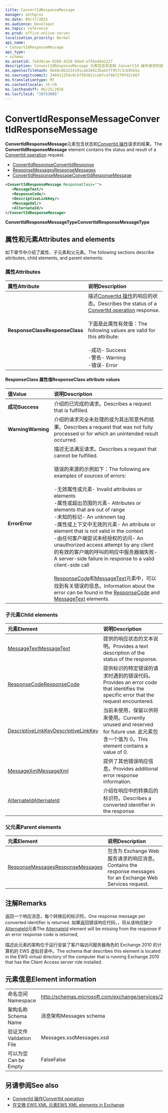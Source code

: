 ```yaml
---
title: ConvertIdResponseMessage
manager: sethgros
ms.date: 09/17/2015
ms.audience: Developer
ms.topic: reference
ms.prod: office-online-server
localization_priority: Normal
api_name:
- ConvertIdResponseMessage
api_type:
- schema
ms.assetid: 7a439cae-0268-4328-9ded-af56ad642227
description: ConvertIdResponseMessage 元素包含状态和 ConvertId 操作请求的结果。
ms.openlocfilehash: 6668c0b3254191ca628413bae5ff957c3cb95b5e
ms.sourcegitcommit: 34041125dc8c5f993b21cebfc4f8b72f0fd2cb6f
ms.translationtype: MT
ms.contentlocale: zh-CN
ms.lasthandoff: 06/25/2018
ms.locfileid: "19753605"
---
```

# <a name="convertidresponsemessage"></a><span data-ttu-id="79aea-103">ConvertIdResponseMessage</span><span class="sxs-lookup"><span data-stu-id="79aea-103">ConvertIdResponseMessage</span></span>

<span data-ttu-id="79aea-104">**ConvertIdResponseMessage**元素包含状态和[ConvertId 操作](convertid-operation.md)请求的结果。</span><span class="sxs-lookup"><span data-stu-id="79aea-104">The **ConvertIdResponseMessage** element contains the status and result of a [ConvertId operation](convertid-operation.md) request.</span></span> 
  
- [<span data-ttu-id="79aea-105">ConvertIdResponse</span><span class="sxs-lookup"><span data-stu-id="79aea-105">ConvertIdResponse</span></span>](convertidresponse.md) 
- [<span data-ttu-id="79aea-106">ResponseMessages</span><span class="sxs-lookup"><span data-stu-id="79aea-106">ResponseMessages</span></span>](responsemessages.md)
- [<span data-ttu-id="79aea-107">ConvertIdResponseMessage</span><span class="sxs-lookup"><span data-stu-id="79aea-107">ConvertIdResponseMessage</span></span>](convertidresponsemessage.md)
  
```xml
<ConvertIdResponseMessage ResponseClass="">
   <MessageText/>
   <ResponseCode/>
   <DescriptiveLinkKey/>
   <MessageXml/>
   <AlternateId/>
</ConvertIdResponseMessage>
```

 <span data-ttu-id="79aea-108">**ConvertIdResponseMessageType**</span><span class="sxs-lookup"><span data-stu-id="79aea-108">**ConvertIdResponseMessageType**</span></span>
## <a name="attributes-and-elements"></a><span data-ttu-id="79aea-109">属性和元素</span><span class="sxs-lookup"><span data-stu-id="79aea-109">Attributes and elements</span></span>

<span data-ttu-id="79aea-110">如下章节中介绍了属性、子元素和父元素。</span><span class="sxs-lookup"><span data-stu-id="79aea-110">The following sections describe attributes, child elements, and parent elements.</span></span>
  
### <a name="attributes"></a><span data-ttu-id="79aea-111">属性</span><span class="sxs-lookup"><span data-stu-id="79aea-111">Attributes</span></span>

|<span data-ttu-id="79aea-112">**属性**</span><span class="sxs-lookup"><span data-stu-id="79aea-112">**Attribute**</span></span>|<span data-ttu-id="79aea-113">**说明**</span><span class="sxs-lookup"><span data-stu-id="79aea-113">**Description**</span></span>|
|:-----|:-----|
|<span data-ttu-id="79aea-114">**ResponseClass**</span><span class="sxs-lookup"><span data-stu-id="79aea-114">**ResponseClass**</span></span> <br/> | <span data-ttu-id="79aea-115">描述[ConvertId 操作](convertid-operation.md)的响应的状态。</span><span class="sxs-lookup"><span data-stu-id="79aea-115">Describes the status of a [ConvertId operation](convertid-operation.md) response.</span></span><br/><br/><span data-ttu-id="79aea-116">下面是此属性有效值：</span><span class="sxs-lookup"><span data-stu-id="79aea-116">The following values are valid for this attribute:</span></span><br/><br/><span data-ttu-id="79aea-117">-成功</span><span class="sxs-lookup"><span data-stu-id="79aea-117">- Success</span></span>  <br/><span data-ttu-id="79aea-118">-警告</span><span class="sxs-lookup"><span data-stu-id="79aea-118">-  Warning</span></span>  <br/><span data-ttu-id="79aea-119">-错误</span><span class="sxs-lookup"><span data-stu-id="79aea-119">-  Error</span></span>  <br/> |
   
#### <a name="responseclass-attribute-values"></a><span data-ttu-id="79aea-120">ResponseClass 属性值</span><span class="sxs-lookup"><span data-stu-id="79aea-120">ResponseClass attribute values</span></span>

|<span data-ttu-id="79aea-121">**值**</span><span class="sxs-lookup"><span data-stu-id="79aea-121">**Value**</span></span>|<span data-ttu-id="79aea-122">**说明**</span><span class="sxs-lookup"><span data-stu-id="79aea-122">**Description**</span></span>|
|:-----|:-----|
|<span data-ttu-id="79aea-123">**成功**</span><span class="sxs-lookup"><span data-stu-id="79aea-123">**Success**</span></span> <br/> |<span data-ttu-id="79aea-124">介绍的已完成的请求。</span><span class="sxs-lookup"><span data-stu-id="79aea-124">Describes a request that is fulfilled.</span></span>  <br/> |
|<span data-ttu-id="79aea-125">**Warning**</span><span class="sxs-lookup"><span data-stu-id="79aea-125">**Warning**</span></span> <br/> | <span data-ttu-id="79aea-126">介绍的请求完全未处理的或为其出现意外的结果。</span><span class="sxs-lookup"><span data-stu-id="79aea-126">Describes a request that was not fully processed or for which an unintended result occurred.</span></span>  <br/> |
|<span data-ttu-id="79aea-127">**Error**</span><span class="sxs-lookup"><span data-stu-id="79aea-127">**Error**</span></span> <br/> | <span data-ttu-id="79aea-128">描述无法满足请求。</span><span class="sxs-lookup"><span data-stu-id="79aea-128">Describes a request that cannot be fulfilled.</span></span><br/><br/><span data-ttu-id="79aea-129">错误的来源的示例如下：</span><span class="sxs-lookup"><span data-stu-id="79aea-129">The following are examples of sources of errors:</span></span>  <br/><br/><span data-ttu-id="79aea-130">-无效属性或元素</span><span class="sxs-lookup"><span data-stu-id="79aea-130">- Invalid attributes or elements</span></span>  <br/><span data-ttu-id="79aea-131">-属性或超出范围的元素</span><span class="sxs-lookup"><span data-stu-id="79aea-131">-  Attributes or elements that are out of range</span></span>  <br/><span data-ttu-id="79aea-132">-未知的标记</span><span class="sxs-lookup"><span data-stu-id="79aea-132">-  An unknown tag</span></span>  <br/><span data-ttu-id="79aea-133">-属性或上下文中无效的元素</span><span class="sxs-lookup"><span data-stu-id="79aea-133">-  An attribute or element that is not valid in the context</span></span>  <br/><span data-ttu-id="79aea-134">-由任何客户端尝试未经授权的访问</span><span class="sxs-lookup"><span data-stu-id="79aea-134">- An unauthorized access attempt by any client</span></span>  <br/><span data-ttu-id="79aea-135">的有效的客户端的呼叫的响应中服务器端失败</span><span class="sxs-lookup"><span data-stu-id="79aea-135">-  A server-side failure in response to a valid client-side call</span></span><br/><br/><span data-ttu-id="79aea-136">[ResponseCode](responsecode.md)和[MessageText](messagetext.md)元素中，可以找到有关错误的信息。</span><span class="sxs-lookup"><span data-stu-id="79aea-136">Information about the error can be found in the [ResponseCode](responsecode.md) and [MessageText](messagetext.md) elements.</span></span>  <br/> |
   
### <a name="child-elements"></a><span data-ttu-id="79aea-137">子元素</span><span class="sxs-lookup"><span data-stu-id="79aea-137">Child elements</span></span>

|<span data-ttu-id="79aea-138">**元素**</span><span class="sxs-lookup"><span data-stu-id="79aea-138">**Element**</span></span>|<span data-ttu-id="79aea-139">**说明**</span><span class="sxs-lookup"><span data-stu-id="79aea-139">**Description**</span></span>|
|:-----|:-----|
|[<span data-ttu-id="79aea-140">MessageText</span><span class="sxs-lookup"><span data-stu-id="79aea-140">MessageText</span></span>](messagetext.md) <br/> |<span data-ttu-id="79aea-141">提供的响应状态的文本说明。</span><span class="sxs-lookup"><span data-stu-id="79aea-141">Provides a text description of the status of the response.</span></span>  <br/> |
|[<span data-ttu-id="79aea-142">ResponseCode</span><span class="sxs-lookup"><span data-stu-id="79aea-142">ResponseCode</span></span>](responsecode.md) <br/> |<span data-ttu-id="79aea-143">提供标识的特定错误的请求时遇到的错误代码。</span><span class="sxs-lookup"><span data-stu-id="79aea-143">Provides an error code that identifies the specific error that the request encountered.</span></span>  <br/> |
|[<span data-ttu-id="79aea-144">DescriptiveLinkKey</span><span class="sxs-lookup"><span data-stu-id="79aea-144">DescriptiveLinkKey</span></span>](descriptivelinkkey.md) <br/> |<span data-ttu-id="79aea-145">当前未使用，保留以供将来使用。</span><span class="sxs-lookup"><span data-stu-id="79aea-145">Currently unused and reserved for future use.</span></span> <span data-ttu-id="79aea-146">此元素包含一个值为 0。</span><span class="sxs-lookup"><span data-stu-id="79aea-146">This element contains a value of 0.</span></span>  <br/> |
|[<span data-ttu-id="79aea-147">MessageXml</span><span class="sxs-lookup"><span data-stu-id="79aea-147">MessageXml</span></span>](messagexml.md) <br/> |<span data-ttu-id="79aea-148">提供了其他错误响应信息。</span><span class="sxs-lookup"><span data-stu-id="79aea-148">Provides additional error response information.</span></span>  <br/> |
|[<span data-ttu-id="79aea-149">AlternateId</span><span class="sxs-lookup"><span data-stu-id="79aea-149">AlternateId</span></span>](alternateid.md) <br/> |<span data-ttu-id="79aea-150">介绍在响应中的转换后的标识符。</span><span class="sxs-lookup"><span data-stu-id="79aea-150">Describes a converted identifier in the response.</span></span>  <br/> |
   
### <a name="parent-elements"></a><span data-ttu-id="79aea-151">父元素</span><span class="sxs-lookup"><span data-stu-id="79aea-151">Parent elements</span></span>

|<span data-ttu-id="79aea-152">**元素**</span><span class="sxs-lookup"><span data-stu-id="79aea-152">**Element**</span></span>|<span data-ttu-id="79aea-153">**说明**</span><span class="sxs-lookup"><span data-stu-id="79aea-153">**Description**</span></span>|
|:-----|:-----|
|[<span data-ttu-id="79aea-154">ResponseMessages</span><span class="sxs-lookup"><span data-stu-id="79aea-154">ResponseMessages</span></span>](responsemessages.md) <br/> |<span data-ttu-id="79aea-155">包含为 Exchange Web 服务请求的响应消息。</span><span class="sxs-lookup"><span data-stu-id="79aea-155">Contains the response messages for an Exchange Web Services request.</span></span>  <br/> |
   
## <a name="remarks"></a><span data-ttu-id="79aea-156">注解</span><span class="sxs-lookup"><span data-stu-id="79aea-156">Remarks</span></span>

<span data-ttu-id="79aea-157">返回一个响应消息，每个转换后的标识符。</span><span class="sxs-lookup"><span data-stu-id="79aea-157">One response message per converted identifier is returned.</span></span> <span data-ttu-id="79aea-158">如果返回错误响应代码，，将从该响应缺少[AlternateId](alternateid.md)元素</span><span class="sxs-lookup"><span data-stu-id="79aea-158">The [AlternateId](alternateid.md) element will be missing from the response if an error response code is returned,</span></span> 
  
<span data-ttu-id="79aea-159">描述此元素的架构位于运行安装了客户端访问服务器角色的 Exchange 2010 的计算机的 EWS 虚拟目录中。</span><span class="sxs-lookup"><span data-stu-id="79aea-159">The schema that describes this element is located in the EWS virtual directory of the computer that is running Exchange 2010 that has the Client Access server role installed.</span></span>
  
## <a name="element-information"></a><span data-ttu-id="79aea-160">元素信息</span><span class="sxs-lookup"><span data-stu-id="79aea-160">Element information</span></span>

|||
|:-----|:-----|
|<span data-ttu-id="79aea-161">命名空间</span><span class="sxs-lookup"><span data-stu-id="79aea-161">Namespace</span></span>  <br/> |http://schemas.microsoft.com/exchange/services/2006/messages  <br/> |
|<span data-ttu-id="79aea-162">架构名称</span><span class="sxs-lookup"><span data-stu-id="79aea-162">Schema Name</span></span>  <br/> |<span data-ttu-id="79aea-163">消息架构</span><span class="sxs-lookup"><span data-stu-id="79aea-163">Messages schema</span></span>  <br/> |
|<span data-ttu-id="79aea-164">验证文件</span><span class="sxs-lookup"><span data-stu-id="79aea-164">Validation File</span></span>  <br/> |<span data-ttu-id="79aea-165">Messages.xsd</span><span class="sxs-lookup"><span data-stu-id="79aea-165">Messages.xsd</span></span>  <br/> |
|<span data-ttu-id="79aea-166">可以为空</span><span class="sxs-lookup"><span data-stu-id="79aea-166">Can be Empty</span></span>  <br/> |<span data-ttu-id="79aea-167">False</span><span class="sxs-lookup"><span data-stu-id="79aea-167">False</span></span>  <br/> |
   
## <a name="see-also"></a><span data-ttu-id="79aea-168">另请参阅</span><span class="sxs-lookup"><span data-stu-id="79aea-168">See also</span></span>

- [<span data-ttu-id="79aea-169">ConvertId 操作</span><span class="sxs-lookup"><span data-stu-id="79aea-169">ConvertId operation</span></span>](convertid-operation.md)
- [<span data-ttu-id="79aea-170">在交换 EWS XML 元素</span><span class="sxs-lookup"><span data-stu-id="79aea-170">EWS XML elements in Exchange</span></span>](ews-xml-elements-in-exchange.md)

